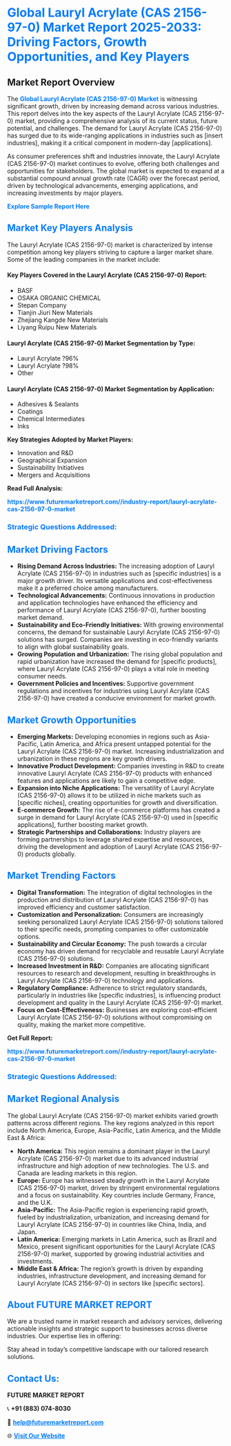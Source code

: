 <h1 style="color: #007BFF;">Global Lauryl Acrylate (CAS 2156-97-0) Market Report 2025-2033: Driving Factors, Growth Opportunities, and Key Players</h1>

<section id="overview">
<h2>Market Report Overview</h2>
<p>The <a href="https://www.futuremarketreport.com//industry-report/lauryl-acrylate-cas-2156-97-0-market" style="color: #007BFF; text-decoration: none;"><strong>Global Lauryl Acrylate (CAS 2156-97-0) Market</strong></a> is witnessing significant growth, driven by increasing demand across various industries. This report delves into the key aspects of the Lauryl Acrylate (CAS 2156-97-0) market, providing a comprehensive analysis of its current status, future potential, and challenges. The demand for Lauryl Acrylate (CAS 2156-97-0) has surged due to its wide-ranging applications in industries such as [insert industries], making it a critical component in modern-day [applications].</p>
<p>As consumer preferences shift and industries innovate, the Lauryl Acrylate (CAS 2156-97-0) market continues to evolve, offering both challenges and opportunities for stakeholders. The global market is expected to expand at a substantial compound annual growth rate (CAGR) over the forecast period, driven by technological advancements, emerging applications, and increasing investments by major players.</p>
</section>

<section id="overview">
<p><a href="https://www.futuremarketreport.com//request-sample/reportId=90300" style="color: #007BFF; text-decoration: none;"><strong>Explore Sample Report Here</strong></a></p>
</section>

<section id="key-players">
<h2 style="color: #007BFF;">Market Key Players Analysis</h2>
<p>The Lauryl Acrylate (CAS 2156-97-0) market is characterized by intense competition among key players striving to capture a larger market share. Some of the leading companies in the market include:</p>
<h4>Key Players Covered in the Lauryl Acrylate (CAS 2156-97-0) Report:</h4>
<ul><li>BASF</li><li>OSAKA ORGANIC CHEMICAL</li><li>Stepan Company</li><li>Tianjin Jiuri New Materials</li><li>Zhejiang Kangde New Materials</li><li>Liyang Ruipu New Materials</li></ul>
<h4>Lauryl Acrylate (CAS 2156-97-0) Market Segmentation by Type:</h4>
<ul><li>Lauryl Acrylate ?96%</li><li>Lauryl Acrylate ?98%</li><li>Other</li></ul>

<h4>Lauryl Acrylate (CAS 2156-97-0) Market Segmentation by Application:</h4>
<ul><li>Adhesives &amp; Sealants</li><li>Coatings</li><li>Chemical Intermediates</li><li>Inks</li></ul>
<p><strong>Key Strategies Adopted by Market Players:</strong></p>
<ul>
<li>Innovation and R&D</li>
<li>Geographical Expansion</li>
<li>Sustainability Initiatives</li>
<li>Mergers and Acquisitions</li>
</ul>
</section>

<section>
<p><strong>Read Full Analysis: </strong></p><a href="https://www.futuremarketreport.com//industry-report/lauryl-acrylate-cas-2156-97-0-market" style="color: #007BFF; text-decoration: none;"><strong>https://www.futuremarketreport.com//industry-report/lauryl-acrylate-cas-2156-97-0-market</strong></a>
<h3 style="color: #007BFF;">Strategic Questions Addressed:</h3>
</section>

<section id="driving-factors">
<h2 style="color: #007BFF;">Market Driving Factors</h2>
<ul>
<li><strong>Rising Demand Across Industries:</strong> The increasing adoption of Lauryl Acrylate (CAS 2156-97-0) in industries such as [specific industries] is a major growth driver. Its versatile applications and cost-effectiveness make it a preferred choice among manufacturers.</li>
<li><strong>Technological Advancements:</strong> Continuous innovations in production and application technologies have enhanced the efficiency and performance of Lauryl Acrylate (CAS 2156-97-0), further boosting market demand.</li>
<li><strong>Sustainability and Eco-Friendly Initiatives:</strong> With growing environmental concerns, the demand for sustainable Lauryl Acrylate (CAS 2156-97-0) solutions has surged. Companies are investing in eco-friendly variants to align with global sustainability goals.</li>
<li><strong>Growing Population and Urbanization:</strong> The rising global population and rapid urbanization have increased the demand for [specific products], where Lauryl Acrylate (CAS 2156-97-0) plays a vital role in meeting consumer needs.</li>
<li><strong>Government Policies and Incentives:</strong> Supportive government regulations and incentives for industries using Lauryl Acrylate (CAS 2156-97-0) have created a conducive environment for market growth.</li>
</ul>
</section>

<section id="growth-opportunities">
<h2 style="color: #007BFF;">Market Growth Opportunities</h2>
<ul>
<li><strong>Emerging Markets:</strong> Developing economies in regions such as Asia-Pacific, Latin America, and Africa present untapped potential for the Lauryl Acrylate (CAS 2156-97-0) market. Increasing industrialization and urbanization in these regions are key growth drivers.</li>
<li><strong>Innovative Product Development:</strong> Companies investing in R&D to create innovative Lauryl Acrylate (CAS 2156-97-0) products with enhanced features and applications are likely to gain a competitive edge.</li>
<li><strong>Expansion into Niche Applications:</strong> The versatility of Lauryl Acrylate (CAS 2156-97-0) allows it to be utilized in niche markets such as [specific niches], creating opportunities for growth and diversification.</li>
<li><strong>E-commerce Growth:</strong> The rise of e-commerce platforms has created a surge in demand for Lauryl Acrylate (CAS 2156-97-0) used in [specific applications], further boosting market growth.</li>
<li><strong>Strategic Partnerships and Collaborations:</strong> Industry players are forming partnerships to leverage shared expertise and resources, driving the development and adoption of Lauryl Acrylate (CAS 2156-97-0) products globally.</li>
</ul>
</section>

<section id="trending-factors">
<h2 style="color: #007BFF;">Market Trending Factors</h2>
<ul>
<li><strong>Digital Transformation:</strong> The integration of digital technologies in the production and distribution of Lauryl Acrylate (CAS 2156-97-0) has improved efficiency and customer satisfaction.</li>
<li><strong>Customization and Personalization:</strong> Consumers are increasingly seeking personalized Lauryl Acrylate (CAS 2156-97-0) solutions tailored to their specific needs, prompting companies to offer customizable options.</li>
<li><strong>Sustainability and Circular Economy:</strong> The push towards a circular economy has driven demand for recyclable and reusable Lauryl Acrylate (CAS 2156-97-0) solutions.</li>
<li><strong>Increased Investment in R&D:</strong> Companies are allocating significant resources to research and development, resulting in breakthroughs in Lauryl Acrylate (CAS 2156-97-0) technology and applications.</li>
<li><strong>Regulatory Compliance:</strong> Adherence to strict regulatory standards, particularly in industries like [specific industries], is influencing product development and quality in the Lauryl Acrylate (CAS 2156-97-0) market.</li>
<li><strong>Focus on Cost-Effectiveness:</strong> Businesses are exploring cost-efficient Lauryl Acrylate (CAS 2156-97-0) solutions without compromising on quality, making the market more competitive.</li>
</ul>
</section>

<section>
<p><strong>Get Full Report: </strong></p><a href="https://www.futuremarketreport.com//industry-report/lauryl-acrylate-cas-2156-97-0-market" style="color: #007BFF; text-decoration: none;"><strong>https://www.futuremarketreport.com//industry-report/lauryl-acrylate-cas-2156-97-0-market</strong></a>
<h3 style="color: #007BFF;">Strategic Questions Addressed:</h3>
</section>


<section id="regional-analysis">
<h2 style="color: #007BFF;">Market Regional Analysis</h2>
<p>The global Lauryl Acrylate (CAS 2156-97-0) market exhibits varied growth patterns across different regions. The key regions analyzed in this report include North America, Europe, Asia-Pacific, Latin America, and the Middle East & Africa:</p>
<ul>
<li><strong>North America:</strong> This region remains a dominant player in the Lauryl Acrylate (CAS 2156-97-0) market due to its advanced industrial infrastructure and high adoption of new technologies. The U.S. and Canada are leading markets in this region.</li>
<li><strong>Europe:</strong> Europe has witnessed steady growth in the Lauryl Acrylate (CAS 2156-97-0) market, driven by stringent environmental regulations and a focus on sustainability. Key countries include Germany, France, and the U.K.</li>
<li><strong>Asia-Pacific:</strong> The Asia-Pacific region is experiencing rapid growth, fueled by industrialization, urbanization, and increasing demand for Lauryl Acrylate (CAS 2156-97-0) in countries like China, India, and Japan.</li>
<li><strong>Latin America:</strong> Emerging markets in Latin America, such as Brazil and Mexico, present significant opportunities for the Lauryl Acrylate (CAS 2156-97-0) market, supported by growing industrial activities and investments.</li>
<li><strong>Middle East & Africa:</strong> The region’s growth is driven by expanding industries, infrastructure development, and increasing demand for Lauryl Acrylate (CAS 2156-97-0) in sectors like [specific sectors].</li>
</ul>
</section>

<footer>
<h2 style="color: #007BFF;">About FUTURE MARKET REPORT</h2>
<p>We are a trusted name in market research and advisory services, delivering actionable insights and strategic support to businesses across diverse industries. Our expertise lies in offering:</p>

<p>Stay ahead in today’s competitive landscape with our tailored research solutions.</p>

<h2 style="color: #007BFF;">Contact Us:</h2>
<p><strong>FUTURE MARKET REPORT</strong></p>
<p>📞 <strong>+91 (883) 074-8030</strong></p>
<p>📧 <strong><a href="mailto:help@futuremarketreport.com" style="color: #007BFF;">help@futuremarketreport.com</a></strong></p>
<p>🌐 <strong><a href="https://www.futuremarketreport.com/" style="color: #007BFF;">Visit Our Website</a></strong></p>
</footer>
